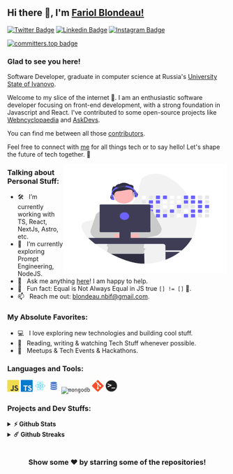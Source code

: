 ## Hi there 👋, I'm [Fariol Blondeau!](https://fariolblondeau.vercel.app/)

[![Twitter Badge](https://img.shields.io/badge/-Twitter-00acee?style=flat-square&logo=Twitter&logoColor=white)](https://twitter.com/bryan_6243) [![Linkedin Badge](https://img.shields.io/badge/-LinkedIn-0e76a8?style=flat-square&logo=Linkedin&logoColor=white)](https://linkedin.com/in/fariolblondeau) [![Instagram Badge](https://img.shields.io/badge/-Instagram-e4405f?style=flat-square&logo=Instagram&logoColor=white)](https://instagram.com/brx_6243/)

[![committers.top badge](https://user-badge.committers.top/congo_brazzaville_private/bruxx-6243.svg)](https://user-badge.committers.top/congo_brazzaville_private/bruxx-6243)

### Glad to see you here! &nbsp;


Software Developer, graduate in computer science at Russia's [University State of Ivanovo](http://ivanovo.ac.ru/about_the_university/faculty/7155/).

Welcome to my slice of the internet 🍕.
I am an enthusiastic software developer focusing on front-end development, with a strong foundation in Javascript and React. I've contributed to some open-source projects like [Webncyclopaedia](https://github.com/Webncyclopaedia) and [AskDevs](https://github.com/codewithvoid/AskDevs).

You can find me between all those [contributors](https://github.com/codewithvoid/AskDevs?tab=readme-ov-file#-team).

Feel free to connect with [me](https://fariolblondeau.dev) for all things tech or to say hello! Let's shape the future of tech together. 🌟

<img align="right" height="250" width="375" alt="" src="undraw_Developer_activity_re_39tg.png" />

### Talking about Personal Stuff:

- 🛠 &nbsp; I’m currently working with TS, React, NextJs, Astro, etc.
- 🚀 &nbsp; I’m currently exploring Prompt Engineering, NodeJS.
- 💬 &nbsp; Ask me anything [here](https://www.linkedin.com/in/fariolblondeau)! I am happy to help.
- 👾 &nbsp; Fun fact: Equal is Not Always Equal in JS true `[] != []` 🤣.
- 📫 &nbsp; Reach me out: blondeau.nbif@gmail.com.

### My Absolute Favorites:

- 💻 &nbsp; I love exploring new technologies and building cool stuff.
- 📰 &nbsp; Reading, writing & watching Tech Stuff whenever possible.
- 🍕 &nbsp; Meetups & Tech Events & Hackathons.

### Languages and Tools:

<code><img height="27" src="https://raw.githubusercontent.com/github/explore/80688e429a7d4ef2fca1e82350fe8e3517d3494d/topics/javascript/javascript.png" alt="javascript"></code> <code><img height="27" src="https://raw.githubusercontent.com/github/explore/80688e429a7d4ef2fca1e82350fe8e3517d3494d/topics/typescript/typescript.png" alt="typescript"></code> <code><img height="27" src="https://raw.githubusercontent.com/github/explore/80688e429a7d4ef2fca1e82350fe8e3517d3494d/topics/react/react.png" alt="react"></code> <code><img height="27" src="https://raw.githubusercontent.com/github/explore/80688e429a7d4ef2fca1e82350fe8e3517d3494d/topics/sql/sql.png" alt="sql"></code> <code><img height="27" src="https://encrypted-tbn0.gstatic.com/images?q=tbn%3AANd9GcSTTzPAw-55ssm1Im594xYZ9eRQu2JylrkYLg&usqp=CAU" alt="mongodb"></code> <code><img height="27" src="https://raw.githubusercontent.com/devicons/devicon/master/icons/git/git-original.svg" alt="git"></code> <code><img height="27" src="https://raw.githubusercontent.com/github/explore/80688e429a7d4ef2fca1e82350fe8e3517d3494d/topics/terminal/terminal.png" alt="terminal"></code>

### Projects and Dev Stuffs:

<details>
  <summary><b>⚡ Github Stats</b></summary>

  <br />
  <img height="180em" src="https://github-readme-stats.vercel.app/api?username=bruxx-6243&show_icons=true&hide_border=true&&count_private=true&include_all_commits=true" />
  <img height="180em" src="https://github-readme-stats.vercel.app/api/top-langs/?username=bruxx-6243&exclude_repo=KNN-Image-Classification&show_icons=true&hide_border=true&layout=compact&langs_count=8"/>
</details>

<details>
  <summary><b>☄️ Github Streaks</b></summary>

  <br />
  <img height="180em" src="https://github-readme-streak-stats.herokuapp.com/?user=bruxx-6243&hide_border=true" />
</details>

#

<div align="center">

### Show some ❤️ by starring some of the repositories!

</div>
